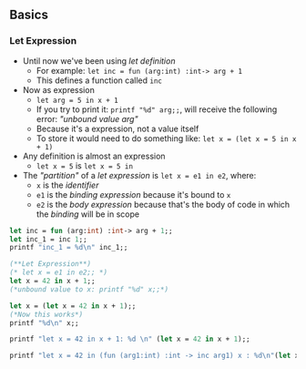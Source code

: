 ## Basics

### Let Expression
- Until now we've been using _let definition_
  - For example: `let inc = fun (arg:int) :int-> arg + 1`
  - This defines a function called `inc`
- Now as expression
  - `let arg = 5 in x + 1`
  - If you try to print it: `printf "%d" arg;;`, will receive the following error: _"unbound value arg"_
  - Because it's a expression, not a value itself
  - To store it would need to do something like: `let x = (let x = 5 in x + 1)`
- Any definition is almost an expression
  - `let x = 5` is `let x = 5 in`
- The _"partition"_ of a _let expression_ is `let x = e1 in e2`, where:
  - `x` is the _identifier_
  - `e1` is the _binding expression_ because it's bound to `x`
  - `e2` is the _body expression_ because that's the body of code in which the _binding_ will be in scope
```ocaml
let inc = fun (arg:int) :int-> arg + 1;;
let inc_1 = inc 1;;
printf "inc_1 = %d\n" inc_1;;

(**Let Expression**)
(* let x = e1 in e2;; *)
let x = 42 in x + 1;;
(*unbound value to x: printf "%d" x;;*)

let x = (let x = 42 in x + 1);;
(*Now this works*)
printf "%d\n" x;;

printf "let x = 42 in x + 1: %d \n" (let x = 42 in x + 1);;

printf "let x = 42 in (fun (arg1:int) :int -> inc arg1) x : %d\n"(let x = 42 in (fun (arg1:int) :int -> inc arg1) x);;
```
